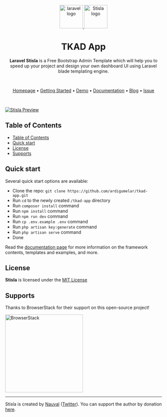 <p align="center">
  <a href="https://laravel.com/">
    <img src="https://laravel.com/img/logomark.min.svg" alt="laravel logo" width="75" height="75">
  </a>
  <a href="https://getstisla.com">
    <img src="https://avatars2.githubusercontent.com/u/45754626?s=75&v=4" alt="Stisla logo" width="75" height="75">
  </a>
</p>

<h1 align="center">TKAD App</h1>

<span align="center">

**Laravel Stisla** is a Free Bootstrap Admin Template which will help you to speed up your project and design your own dashboard UI using Laravel blade templating engine.

</span>

<br>

<p align="center">
  <a href="https://getstisla.com">Homepage</a>
  •
  <a href="https://github.com/ardigumelar/tkad-app#quick-start">Getting Started</a>
  •
  <a href="https://demo.getstisla.com" target="_new">Demo</a>
  •
  <a href="https://getstisla.com/docs">Documentation</a>
  •
  <a href="https://getstisla.com/blog">Blog</a>
  •
  <a href="https://github.com/ardigumelar/tkad-app/issues">Issue</a>
</p>

<br>

[![Stisla Preview](https://camo.githubusercontent.com/2135e0f6544a7286a3412cdc3df32d47fc91b045/68747470733a2f2f692e6962622e636f2f3674646d6358302f323031382d31312d31312d31352d33352d676574737469736c612d636f6d2e706e67)](https://getstisla.com)

## Table of Contents

-   [Table of Contents](#table-of-contents)
-   [Quick start](#quick-start)
-   [License](#license)
-   [Supports](#supports)

## Quick start

Several quick start options are available:

-   Clone the repo: `git clone https://github.com/ardigumelar/tkad-app.git`
-   Run `cd` to the newly created `/tkad-app` directory
-   Run `composer install` command
-   Run `npm install` command
-   Run `npm run dev` command
-   Run `cp .env.example .env` command
-   Run `php artisan key:generate` command
-   Run `php artisan serve` command
-   Done

Read the [documentation page](https://getstisla.com/docs) for more information on the framework contents, templates and examples, and more.

## License

**Stisla** is licensed under the [MIT License](LICENSE)

## Supports

Thanks to BrowserStack for their support on this open-source project!

<a href="https://www.browserstack.com">
  <img src="https://getstisla.com/svg/Browserstack-logo.svg" alt="BrowserStack" width="250">
</a>

---

Stisla is created by [Nauval](http://nauv.al) ([Twitter](https://twitter.com/mhdnauvalazhar)). You can support the author by donation [here](https://www.buymeacoffee.com/mhd).
